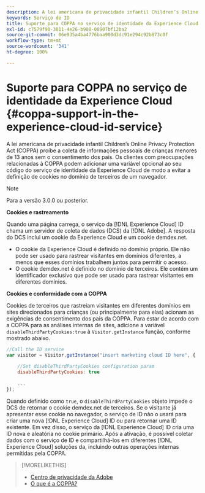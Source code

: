 ```yaml
---
description: A lei americana de privacidade infantil Children’s Online Privacy Protection Act (COPPA) proíbe a coleta de informações pessoais de crianças menores de 13 anos sem o consentimento dos pais. Os clientes com preocupações relacionadas à COPPA podem adicionar uma variável opcional ao seu código do serviço de identidade da Experience Cloud de modo a evitar a definição de cookies no domínio de terceiros de um navegador.
keywords: Serviço de ID
title: Suporte para COPPA no serviço de identidade da Experience Cloud
exl-id: c7579f90-3011-4e26-b908-08907bf12ba2
source-git-commit: 06e935a4ba4776baa900d3dc91e294c92b873c0f
workflow-type: tm+mt
source-wordcount: '341'
ht-degree: 100%

---
```


# Suporte para COPPA no serviço de identidade da Experience Cloud {#coppa-support-in-the-experience-cloud-id-service}

A lei americana de privacidade infantil Children’s Online Privacy Protection Act (COPPA) proíbe a coleta de informações pessoais de crianças menores de 13 anos sem o consentimento dos pais. Os clientes com preocupações relacionadas à COPPA podem adicionar uma variável opcional ao seu código do serviço de identidade da Experience Cloud de modo a evitar a definição de cookies no domínio de terceiros de um navegador.

>[!NOTE]
>
>Para a versão 3.0.0 ou posterior.

**Cookies e rastreamento**

Quando uma página carrega, o serviço da [!DNL Experience Cloud] ID chama um servidor de coleta de dados (DCS) da [!DNL Adobe]. A resposta do DCS inclui um cookie da Experience Cloud e um cookie demdex.net.

* O cookie da Experience Cloud é definido no domínio próprio. Ele não pode ser usado para rastrear visitantes em domínios diferentes, a menos que esses domínios trabalhem juntos para permitir o acesso.
* O cookie demdex.net é definido no domínio de terceiros. Ele contém um identificador exclusivo que pode ser usado para rastrear visitantes em diferentes domínios.

**Cookies e conformidade com a COPPA**

Cookies de terceiros que rastreiam visitantes em diferentes domínios em sites direcionados para crianças (ou principalmente para elas) acionam as exigências de consentimento dos pais da COPPA. Para estar de acordo com a COPPA para as análises internas de sites, adicione a variável `disableThirdPartyCookies:true` à `Visitor.getInstance` função, conforme mostrado abaixo.

```js
//Call the ID service 
var visitor = Visitor.getInstance("insert marketing cloud ID here", { 
 
    //Set disableThirdPartyCookies configuration param 
    disableThirdPartyCookies: true 
 
    ... 
});
```

Quando definido como `true`, o `disableThirdPartyCookies` objeto impede o DCS de retornar o cookie demdex.net de terceiros. Se o visitante já apresentar esse cookie no navegador, o serviço de ID não o usará para criar uma nova [!DNL Experience Cloud] ID ou para retornar uma ID existente. Em vez disso, o serviço da [!DNL Experience Cloud] ID cria uma ID nova e aleatória no cookie primário. Após a ativação, é possível coletar dados com o serviço de ID e compartilhá-los em diferentes [!DNL Experience Cloud] soluções da, incluindo outras operações internas permitidas pela COPPA.

>[!MORELIKETHIS]
>
>* [Centro de privacidade da Adobe](http://www.adobe.com/br/privacy.html)
>* [O que é a COPPA?](http://www.consumer.ftc.gov/articles/0031-protecting-your-childs-privacy-online#whatis)
